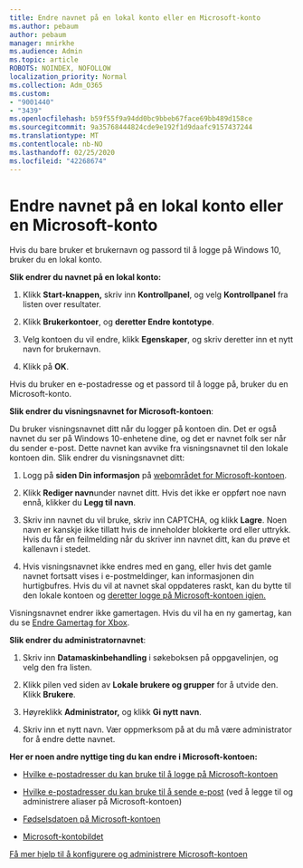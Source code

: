 ```yaml
---
title: Endre navnet på en lokal konto eller en Microsoft-konto
ms.author: pebaum
author: pebaum
manager: mnirkhe
ms.audience: Admin
ms.topic: article
ROBOTS: NOINDEX, NOFOLLOW
localization_priority: Normal
ms.collection: Adm_O365
ms.custom:
- "9001440"
- "3439"
ms.openlocfilehash: b59f55f9a94dd0bc9bbeb67face69bb489d158ce
ms.sourcegitcommit: 9a35768444824cde9e192f1d9daafc9157437244
ms.translationtype: MT
ms.contentlocale: nb-NO
ms.lasthandoff: 02/25/2020
ms.locfileid: "42268674"
---
```

# <a name="change-the-name-of-a-local-account-or-a-microsoft-account"></a>Endre navnet på en lokal konto eller en Microsoft-konto

Hvis du bare bruker et brukernavn og passord til å logge på Windows 10, bruker du en lokal konto. 

**Slik endrer du navnet på en lokal konto:**

1. Klikk **Start-knappen,** skriv inn **Kontrollpanel**, og velg **Kontrollpanel** fra listen over resultater.

2. Klikk **Brukerkontoer**, og **deretter Endre kontotype**.

3. Velg kontoen du vil endre, klikk **Egenskaper**, og skriv deretter inn et nytt navn for brukernavn.

4. Klikk på **OK**.

Hvis du bruker en e-postadresse og et passord til å logge på, bruker du en Microsoft-konto.

**Slik endrer du visningsnavnet for Microsoft-kontoen**:

Du bruker visningsnavnet ditt når du logger på kontoen din. Det er også navnet du ser på Windows 10-enhetene dine, og det er navnet folk ser når du sender e-post. Dette navnet kan avvike fra visningsnavnet til den lokale kontoen din. Slik endrer du visningsnavnet ditt:

1. Logg på **siden Din informasjon** på [webområdet for Microsoft-kontoen](https://account.microsoft.com/).

2. Klikk **Rediger navn**under navnet ditt. Hvis det ikke er oppført noe navn ennå, klikker du **Legg til navn**. 

3. Skriv inn navnet du vil bruke, skriv inn CAPTCHA, og klikk **Lagre**. Noen navn er kanskje ikke tillatt hvis de inneholder blokkerte ord eller uttrykk. Hvis du får en feilmelding når du skriver inn navnet ditt, kan du prøve et kallenavn i stedet.

4. Hvis visningsnavnet ikke endres med en gang, eller hvis det gamle navnet fortsatt vises i e-postmeldinger, kan informasjonen din hurtigbufres. Hvis du vil at navnet skal oppdateres raskt, kan du bytte til den lokale kontoen og [deretter logge på Microsoft-kontoen igjen.](https://account.microsoft.com/)

Visningsnavnet endrer ikke gamertagen. Hvis du vil ha en ny gamertag, kan du se [Endre Gamertag for Xbox](https://support.xbox.com/id-ID/account-management/change-xbox-live-gamertag).

**Slik endrer du administratornavnet**:

1. Skriv inn **Datamaskinbehandling** i søkeboksen på oppgavelinjen, og velg den fra listen.

2. Klikk pilen ved siden av **Lokale brukere og grupper** for å utvide den. Klikk **Brukere**.

3. Høyreklikk **Administrator,** og klikk **Gi nytt navn**.

4. Skriv inn et nytt navn. Vær oppmerksom på at du må være administrator for å endre dette navnet.

**Her er noen andre nyttige ting du kan endre i Microsoft-kontoen:**

- [Hvilke e-postadresser du kan bruke til å logge på Microsoft-kontoen](https://support.microsoft.com/help/4026162)

- [Hvilke e-postadresser du kan bruke til å sende e-post](https://support.microsoft.com/help/12407) (ved å legge til og administrere aliaser på Microsoft-kontoen)

- [Fødselsdatoen på Microsoft-kontoen](https://support.microsoft.com/help/12411)

- [Microsoft-kontobildet](https://support.microsoft.com/help/4026790)

[Få mer hjelp til å konfigurere og administrere Microsoft-kontoen](https://support.microsoft.com/hub/4294457/microsoft-account-help#manage-account)